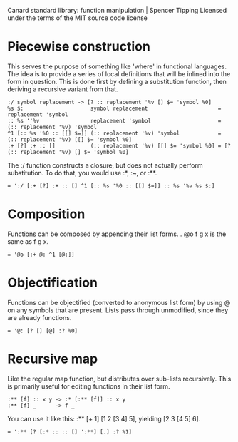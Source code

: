 Canard standard library: function manipulation | Spencer Tipping
Licensed under the terms of the MIT source code license

# Piecewise construction

This serves the purpose of something like 'where' in functional languages. The idea is to provide a series of local definitions that will be inlined into the form in question. This is done
first by defining a substitution function, then deriving a recursive variant from that.

    :/ symbol replacement -> [? :: replacement '%v [] $= 'symbol %0]
    %s $:                     symbol replacement                      = replacement 'symbol
    :: %s ''%v                replacement 'symbol                     = (:: replacement '%v) 'symbol
    ^1 [:: %s '%0 :: [[] $=]] (:: replacement '%v) 'symbol            = (:: replacement '%v) [[] $= 'symbol %0]
    :+ [?] :+ :: []           (:: replacement '%v) [[] $= 'symbol %0] = [? (:: replacement '%v) [] $= 'symbol %0]

The :/ function constructs a closure, but does not actually perform substitution. To do that, you would use :*, :~, or :**.

    = ':/ [:+ [?] :+ :: [] ^1 [:: %s '%0 :: [[] $=]] :: %s '%v %s $:]

# Composition

Functions can be composed by appending their list forms. . @o f g x is the same as f g x.

    = '@o [:+ @: ^1 [@:]]

# Objectification

Functions can be objectified (converted to anonymous list form) by using @ on any symbols that are present. Lists pass through unmodified, since they are already functions.

    = '@: [? [] [@] :? %0]

# Recursive map

Like the regular map function, but distributes over sub-lists recursively. This is primarily useful for editing functions in their list form.

    :** [f] :: x y -> :* [:** [f]] :: x y
    :** [f] _      -> f _

You can use it like this: :** [+ 1] [1 2 [3 4] 5], yielding [2 3 [4 5] 6].

    = ':** [? [:* :: :: [] ':**] [.] :? %1]